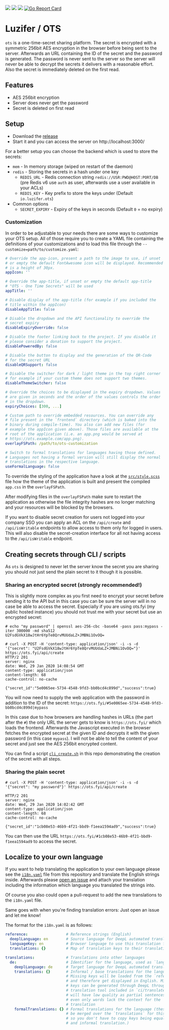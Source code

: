 ![](https://badges.fyi/github/license/Luzifer/ots)
![](https://badges.fyi/github/latest-release/Luzifer/ots)
![](https://badges.fyi/github/downloads/Luzifer/ots)
[![Go Report Card](https://goreportcard.com/badge/github.com/Luzifer/ots)](https://goreportcard.com/report/github.com/Luzifer/ots)

# Luzifer / OTS

`ots` is a one-time-secret sharing platform. The secret is encrypted with a symmetric 256bit AES encryption in the browser before being sent to the server. Afterwards an URL containing the ID of the secret and the password is generated. The password is never sent to the server so the server will never be able to decrypt the secrets it delivers with a reasonable effort. Also the secret is immediately deleted on the first read.

## Features

- AES 256bit encryption
- Server does never get the password
- Secret is deleted on first read

## Setup

- Download the [release](https://github.com/Luzifer/ots/releases)
- Start it and you can access the server on http://localhost:3000/

For a better setup you can choose the backend which is used to store the secrets:

- `mem` - In memory storage (wiped on restart of the daemon)
- `redis` - Storing the secrets in a hash under one key
  - `REDIS_URL` - Redis connection string `redis://USR:PWD@HOST:PORT/DB`  
    (pre Redis v6 use `auth` as user, afterwards use a user available in your ACLs)
  - `REDIS_KEY` - Key prefix to store the keys under (Default `io.luzifer.ots`)
- Common options
  - `SECRET_EXPIRY` - Expiry of the keys in seconds (Default `0` = no expiry)

### Customization

In order to be adjustable to your needs there are some ways to customize your OTS setup. All of those require you to create a YAML file containing the definitions of your customizations and to load this file through the `--customize=path/to/customize.yaml`:

```yaml
# Override the app-icon, present a path to the image to use, if unset
# or empty the default FontAwesome icon will be displayed. Recommended
# is a height of 30px.
appIcon: ''

# Override the app-title, if unset or empty the default app-title
# "OTS - One Time Secrets" will be used
appTitle: ''

# Disable display of the app-title (for example if you included the
# title within the appIcon)
disableAppTitle: false

# Disable the dropdown and the API functionality to override the
# secret expiry
disableExpiryOverride: false

# Disable the footer linking back to the project. If you disable it
# please consider a donation to support the project.
disablePoweredBy: false

# Disable the button to display and the generation of the QR-Code
# for the secret URL
disableQRSupport: false

# Disable the switcher for dark / light theme in the top right corner
# for example if your custom theme does not support two themes.
disableThemeSwitcher: false

# Override the choices to be displayed in the expiry dropdown. Values
# are given in seconds and the order of the values controls the order
# in the dropdown.
expiryChoices: [300, ...]

# Custom path to override embedded resources. You can override any
# file present in the `frontend` directory (which is baked into the
# binary during compile-time). You also can add new files (for
# example the appIcon given above). Those files are available at the
# root of the application (i.e. an app.png would be served at
# https://ots.example.com/app.png).
overlayFSPath: /path/to/ots-customization

# Switch to formal translations for languages having those defined.
# Languages not having a formal version will still display the normal
# translations in the respective language.
useFormalLanguage: false
```

To override the styling of the application have a look at the [`src/style.scss`](./src/style.scss) file how the theme of the application is built and present the compiled `app.css` in the `overlayFSPath`.

After modifying files in the `overlayFSPath` make sure to restart the application as otherwise the file integrity hashes are no longer matching and your resources will be blocked by the browsers.

If you want to disable secret creation for users not logged into your company SSO you can apply an ACL on the `/api/create` and `/api/isWritable` endpoints to allow access to them only for logged in users. This will also disable the secret-creation interface for all not having access to the `/api/isWritable` endpoint.

## Creating secrets through CLI / scripts

As `ots` is designed to never let the server know the secret you are sharing you should not just send the plain secret to it though it is possible.

### Sharing an encrypted secret (strongly recommended!)

This is slightly more complex as you first need to encrypt your secret before sending it to the API but in this case you can be sure the server will in no case be able to access the secret. Especially if you are using ots.fyi (my public hosted instance) you should not trust me with your secret but use an encrypted secret:

```console
# echo "my password" | openssl aes-256-cbc -base64 -pass pass:mypass -iter 300000 -md sha512
U2FsdGVkX18wJtHr6YpTe8QrvMUUdaLZ+JMBNi1OvOQ=

# curl -X POST -H 'content-type: application/json' -i -s -d '{"secret": "U2FsdGVkX18wJtHr6YpTe8QrvMUUdaLZ+JMBNi1OvOQ="}' https://ots.fyi/api/create
HTTP/2 201
server: nginx
date: Wed, 29 Jan 2020 14:08:54 GMT
content-type: application/json
content-length: 68
cache-control: no-cache

{"secret_id":"5e0065ee-5734-4548-9fd3-bb0bcd4c899d","success":true}
```

You will now need to supply the web application with the password in addition to the ID of the secret: `https://ots.fyi/#5e0065ee-5734-4548-9fd3-bb0bcd4c899d|mypass`

In this case due to how browsers are handling hashes in URLs (the part after the `#`) the only URL the server gets to know is `https://ots.fyi/` which loads the frontend. Afterwards the Javascript executed in the browser fetches the encrypted secret at the given ID and decrypts it with the given password (in this case `mypass`). I will not be able to tell the content of your secret and just see the AES 256bit encrypted content.

You can find a script [`cli_create.sh`](cli_create.sh) in this repo demonstrating the creation of the secret with all steps.

### Sharing the plain secret

```console
# curl -X POST -H 'content-type: application/json' -i -s -d '{"secret": "my password"}' https://ots.fyi/api/create

HTTP/2 201
server: nginx
date: Wed, 29 Jan 2020 14:02:42 GMT
content-type: application/json
content-length: 68
cache-control: no-cache

{"secret_id":"1cb08e53-46b9-4f21-bbd9-f1eea1594ad9","success":true}
```

You can then use the URL `https://ots.fyi/#1cb08e53-46b9-4f21-bbd9-f1eea1594ad9` to access the secret.

## Localize to your own language

If you want to help translating the application to your own language please see the [`i18n.yaml`](https://github.com/Luzifer/ots/blob/master/i18n.yaml) file from this repository and translate the English strings inside. Afterwards please [open an issue](https://github.com/Luzifer/ots/issues/new) and attach your translation including the information which language you translated the strings into.

Of course you also could open a pull-request to add the new translations to the `i18n.yaml` file.

Same goes with when you're finding translation errors: Just open an issue and let me know!

The format for the `i18n.yaml` is as follows:
```yaml
reference:                 # Reference strings (English)
  deeplLanguage: en        # Source language for DeepL automated translations
  languageKey: en          # Browser language to use this translation for
  translations: {}         # Map of translation keys to their translations

translations:              # Translations into other languages
  de:                      # Identifier for the language, used as `languageKey`
    deeplLanguage: de      # Target language for DeepL automated translations
    translations: {}       # Informal / base translations for the language.
                           # Missing keys will be loaded from the `reference`
                           # and therefore get displayed in English. Missing
                           # keys can be generated through DeepL through the
                           # translation tool included in `ci/translate` but
                           # will have low quality as partial sentences or
                           # even only words lack the context for the
                           # translation
    formalTranslations: {} # Formal translations for the language (these will
                           # be merged over the `translations` for this language
                           # so you don't have to copy keys being equal in formal
                           # and informal translation.)
```
